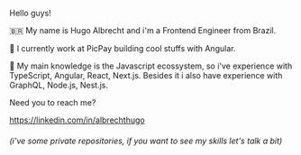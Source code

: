 Hello guys! 

🇧🇷 My name is Hugo Albrecht and i'm a Frontend Engineer from Brazil.

💼 I currently work at PicPay building cool stuffs with Angular.

🌱 My main knowledge is the Javascript ecossystem, so i've experience with TypeScript, Angular, React, Next.js. Besides it i also have experience with GraphQL,  Node.js, Nest.js.

Need you to reach me?

https://linkedin.com/in/albrechthugo

###### (i've some private repositories, if you want to see my skills let's talk a bit)
